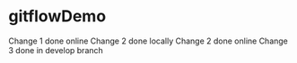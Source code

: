 # gitflowDemo
Change 1 done online
Change 2 done locally
Change 2 done online
Change 3 done in develop branch


